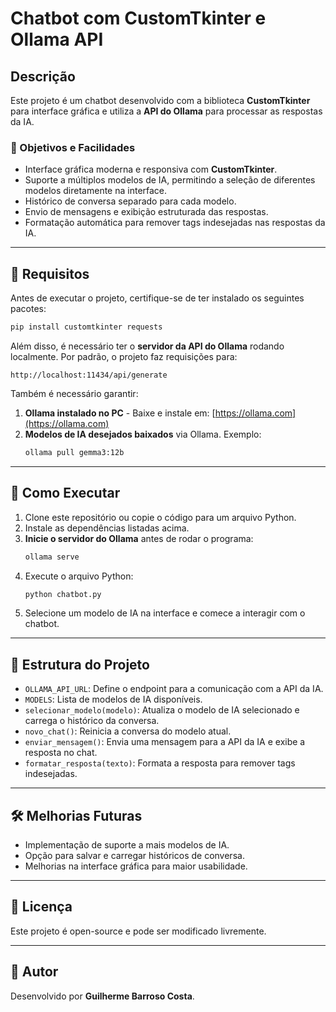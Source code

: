 # Chatbot com CustomTkinter e Ollama API

## Descrição
Este projeto é um chatbot desenvolvido com a biblioteca **CustomTkinter** para interface gráfica e utiliza a **API do Ollama** para processar as respostas da IA. 

### 🎯 Objetivos e Facilidades
- Interface gráfica moderna e responsiva com **CustomTkinter**.
- Suporte a múltiplos modelos de IA, permitindo a seleção de diferentes modelos diretamente na interface.
- Histórico de conversa separado para cada modelo.
- Envio de mensagens e exibição estruturada das respostas.
- Formatação automática para remover tags indesejadas nas respostas da IA.

---

## 📌 Requisitos
Antes de executar o projeto, certifique-se de ter instalado os seguintes pacotes:

```sh
pip install customtkinter requests
```

Além disso, é necessário ter o **servidor da API do Ollama** rodando localmente. Por padrão, o projeto faz requisições para:

```
http://localhost:11434/api/generate
```

Também é necessário garantir:
1. **Ollama instalado no PC** - Baixe e instale em: [https://ollama.com](https://ollama.com)
2. **Modelos de IA desejados baixados** via Ollama. Exemplo:
   ```sh
   ollama pull gemma3:12b
   ```

---

## 🚀 Como Executar
1. Clone este repositório ou copie o código para um arquivo Python.
2. Instale as dependências listadas acima.
3. **Inicie o servidor do Ollama** antes de rodar o programa:
   ```sh
   ollama serve
   ```
4. Execute o arquivo Python:
   ```sh
   python chatbot.py
   ```
5. Selecione um modelo de IA na interface e comece a interagir com o chatbot.

---

## 📂 Estrutura do Projeto
- `OLLAMA_API_URL`: Define o endpoint para a comunicação com a API da IA.
- `MODELS`: Lista de modelos de IA disponíveis.
- `selecionar_modelo(modelo)`: Atualiza o modelo de IA selecionado e carrega o histórico da conversa.
- `novo_chat()`: Reinicia a conversa do modelo atual.
- `enviar_mensagem()`: Envia uma mensagem para a API da IA e exibe a resposta no chat.
- `formatar_resposta(texto)`: Formata a resposta para remover tags indesejadas.

---

## 🛠 Melhorias Futuras
- Implementação de suporte a mais modelos de IA.
- Opção para salvar e carregar históricos de conversa.
- Melhorias na interface gráfica para maior usabilidade.

---

## 🐜 Licença
Este projeto é open-source e pode ser modificado livremente.

---

## 👤 Autor
Desenvolvido por **Guilherme Barroso Costa**.
